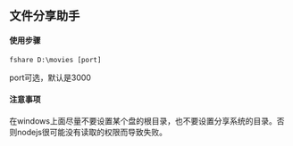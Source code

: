 ## 文件分享助手

#### 使用步骤
```
fshare D:\movies [port]
```
port可选，默认是3000

#### 注意事项
在windows上面尽量不要设置某个盘的根目录，也不要设置分享系统的目录。否则nodejs很可能没有读取的权限而导致失败。

